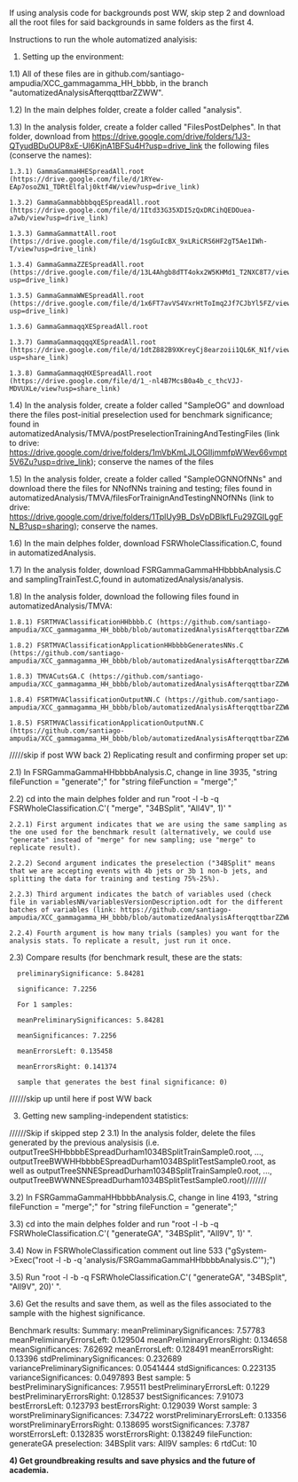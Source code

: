 If using analysis code for backgrounds post WW, skip step 2 and download all the root files for said backgrounds in same folders as the first 4.




Instructions to run the whole automatized analyisis:
   1) Setting up the environment:

1.1) All of these files are in github.com/santiago-ampudia/XCC_gammagamma_HH_bbbb, in the branch "automatizedAnalysisAfterqqttbarZZWW".

  1.2) In the main delphes folder, create a folder called "analysis".
  
  1.3) In the analysis folder, create a folder called "FilesPostDelphes". In that folder, download from https://drive.google.com/drive/folders/1J3-QTyudBDuOUP8xE-UI6KjnA1BFSu4H?usp=drive_link the following files (conserve the names):
  
    1.3.1) GammaGammaHHESpreadAll.root (https://drive.google.com/file/d/1RYew-EAp7osoZN1_TDRtElfalj0ktf4W/view?usp=drive_link)
    
    1.3.2) GammaGammabbbbqqESpreadAll.root (https://drive.google.com/file/d/1Itd33G35XDI5zQxDRCihQEDOuea-a7wb/view?usp=drive_link)
    
    1.3.3) GammaGammattAll.root (https://drive.google.com/file/d/1sgGuIcBX_9xLRiCRS6HF2gT5Ae1IWh-T/view?usp=drive_link)
    
    1.3.4) GammaGammaZZESpreadAll.root (https://drive.google.com/file/d/13L4Ahgb8dTT4okx2W5KHMd1_T2NXC8T7/view?usp=drive_link)
    
    1.3.5) GammaGammaWWESpreadAll.root (https://drive.google.com/file/d/1x6FT7avVS4VxrHtToImq2Jf7CJbYl5FZ/view?usp=drive_link)

    1.3.6) GammaGammaqqXESpreadAll.root

    1.3.7) GammaGammaqqqqXESpreadAll.root (https://drive.google.com/file/d/1dtZ882B9XKreyCj8earzoii1QL6K_N1f/view?usp=share_link)

    1.3.8) GammaGammaqqHXESpreadAll.root (https://drive.google.com/file/d/1_-nl4B7McsB0a4b_c_thcVJJ-MDVUXLe/view?usp=share_link)
    
  1.4) In the analysis folder, create a folder called "SampleOG" and download there the files post-initial preselection used for benchmark significance; found in automatizedAnalysis/TMVA/postPreselectionTrainingAndTestingFiles (link to drive: https://drive.google.com/drive/folders/1mVbKmLJLOGIIjmmfpWWev66vmpt5V6Zu?usp=drive_link); conserve the names of the files
  
  1.5) In the analysis folder, create a folder called "SampleOGNNOfNNs" and download there the files for NNofNNs training and testing; files found in automatizedAnalysis/TMVA/filesForTrainignAndTestingNNOfNNs (link to drive: https://drive.google.com/drive/folders/1TplUy9B_DsVpDBlkfLFu29ZGILggFN_B?usp=sharing); conserve the names.
  
  1.6) In the main delphes folder, download FSRWholeClassification.C, found in automatizedAnalysis.
  
  1.7) In the analysis folder, download FSRGammaGammaHHbbbbAnalysis.C and samplingTrainTest.C,found in automatizedAnalysis/analysis.
  
  1.8) In the analysis folder, download the following files found in automatizedAnalysis/TMVA:
  
    1.8.1) FSRTMVAClassificationHHbbbb.C (https://github.com/santiago-ampudia/XCC_gammagamma_HH_bbbb/blob/automatizedAnalysisAfterqqttbarZZWWqqXqqqqXqqHX/automatizedAnalysis/TMVA/FSRTMVAClassificationHHbbbb.C)
    
    1.8.2) FSRTMVAClassificationApplicationHHbbbbGeneratesNNs.C (https://github.com/santiago-ampudia/XCC_gammagamma_HH_bbbb/blob/automatizedAnalysisAfterqqttbarZZWWqqXqqqqXqqHX/automatizedAnalysis/TMVA/FSRTMVAClassificationApplicationHHbbbbGeneratesNNs.C)

    1.8.3) TMVACutsGA.C (https://github.com/santiago-ampudia/XCC_gammagamma_HH_bbbb/blob/automatizedAnalysisAfterqqttbarZZWWqqXqqqqXqqHX/automatizedAnalysis/TMVA/TMVACutsGA.C)
    
    1.8.4) FSRTMVAClassificationOutputNN.C (https://github.com/santiago-ampudia/XCC_gammagamma_HH_bbbb/blob/automatizedAnalysisAfterqqttbarZZWWqqXqqqqXqqHX/automatizedAnalysis/TMVA/FSRTMVAClassificationOutputNN.C)
    
    1.8.5) FSRTMVAClassificationApplicationOutputNN.C (https://github.com/santiago-ampudia/XCC_gammagamma_HH_bbbb/blob/automatizedAnalysisAfterqqttbarZZWWqqXqqqqXqqHX/automatizedAnalysis/TMVA/FSRTMVAClassificationApplicationOutputNN.C)
    
/////skip if post WW back
2) Replicating result and confirming proper set up:
   
  2.1) In FSRGammaGammaHHbbbbAnalysis.C, change in line 3935, "string fileFunction = "generate";" for "string fileFunction = "merge";"
  
  2.2) cd into the main delphes folder and run "root -l -b -q FSRWholeClassification.C'( "merge", "34BSplit", "All4V", 1)' "
  
    2.2.1) First argument indicates that we are using the same sampling as the one used for the benchmark result (alternatively, we could use "generate" instead of "merge" for new sampling; use "merge" to replicate result).
    
    2.2.2) Second argument indicates the preselection ("34BSplit" means that we are accepting events with 4b jets or 3b 1 non-b jets, and splitting the data for training and testing 75%-25%).
    
    2.2.3) Third argument indicates the batch of variables used (check file in variablesNN/variablesVersionDescription.odt for the different batches of variables (link: https://github.com/santiago-ampudia/XCC_gammagamma_HH_bbbb/blob/automatizedAnalysisAfterqqttbarZZWW/variablesNN/variablesVersionDescription.odt))
    
    2.2.4) Fourth argument is how many trials (samples) you want for the analysis stats. To replicate a result, just run it once.
    
  2.3) Compare results (for benchmark result, these are the stats: 
  
      preliminarySignificance: 5.84281
      
      significance: 7.2256
      
      For 1 samples: 
      
      meanPreliminarySignificances: 5.84281
      
      meanSignificances: 7.2256
      
      meanErrorsLeft: 0.135458
      
      meanErrorsRight: 0.141374
      
      sample that generates the best final significance: 0)
   //////skip up until here if post WW back

3) Getting new sampling-independent statistics:

  //////Skip if skipped step 2  3.1) In the analysis folder, delete the files generated by the previous analysisis (i.e. outputTreeSHHbbbbESpreadDurham1034BSplitTrainSample0.root, ..., outputTreeBWWHHbbbbESpreadDurham1034BSplitTestSample0.root, as well as outputTreeSNNESpreadDurham1034BSplitTrainSample0.root, ..., outputTreeBWWNNESpreadDurham1034BSplitTestSample0.root)///////
  
  3.2) In FSRGammaGammaHHbbbbAnalysis.C, change in line 4193, "string fileFunction = "merge";" for "string fileFunction = "generate";"
  
  3.3) cd into the main delphes folder and run "root -l -b -q FSRWholeClassification.C'( "generateGA", "34BSplit", "All9V", 1)'  ".

  3.4) Now in FSRWholeClassification comment out line 533 ("gSystem->Exec("root -l -b -q 'analysis/FSRGammaGammaHHbbbbAnalysis.C'");")
  
  3.5) Run "root -l -b -q FSRWholeClassification.C'( "generateGA", "34BSplit", "All9V", 20)'  ".
  
  3.6) Get the results and save them, as well as the files associated to the sample with the highest significance.

  Benchmark results: 
      Summary:
      meanPreliminarySignificances: 7.57783
      meanPreliminaryErrorsLeft: 0.129504
      meanPreliminaryErrorsRight: 0.134658
      meanSignificances: 7.62692
      meanErrorsLeft: 0.128491
      meanErrorsRight: 0.13396
      stdPreliminarySignificances: 0.232689
      variancePreliminarySignificances: 0.0541444
      stdSignificances: 0.223135
      varianceSignificances: 0.0497893
      Best sample: 5
      bestPreliminarySignificances: 7.95511
      bestPreliminaryErrorsLeft: 0.1229
      bestPreliminaryErrorsRight: 0.128537
      bestSignificances: 7.91073
      bestErrorsLeft: 0.123793
      bestErrorsRight: 0.129039
      Worst sample: 3
      worstPreliminarySignificances: 7.34722
      worstPreliminaryErrorsLeft: 0.13356
      worstPreliminaryErrorsRight: 0.138695
      worstSignificances: 7.3787
      worstErrorsLeft: 0.132835
      worstErrorsRight: 0.138249
      fileFunction: generateGA
      preselection: 34BSplit
      vars: All9V
      samples: 6
      rtdCut: 10



**4) Get groundbreaking results and save physics and the future of academia.**

